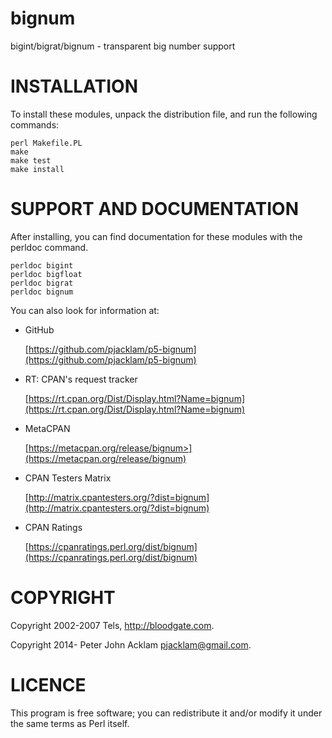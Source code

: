# bignum

bigint/bigrat/bignum - transparent big number support

# INSTALLATION

To install these modules, unpack the distribution file, and run the following
commands:

    perl Makefile.PL
    make
    make test
    make install

# SUPPORT AND DOCUMENTATION

After installing, you can find documentation for these modules with the
perldoc command.

    perldoc bigint
    perldoc bigfloat
    perldoc bigrat
    perldoc bignum

You can also look for information at:

- GitHub

    [https://github.com/pjacklam/p5-bignum](https://github.com/pjacklam/p5-bignum)

- RT: CPAN's request tracker

    [https://rt.cpan.org/Dist/Display.html?Name=bignum](https://rt.cpan.org/Dist/Display.html?Name=bignum)

- MetaCPAN

    [https://metacpan.org/release/bignum>](https://metacpan.org/release/bignum)

- CPAN Testers Matrix

    [http://matrix.cpantesters.org/?dist=bignum](http://matrix.cpantesters.org/?dist=bignum)

- CPAN Ratings

    [https://cpanratings.perl.org/dist/bignum](https://cpanratings.perl.org/dist/bignum)

# COPYRIGHT

Copyright 2002-2007 Tels, http://bloodgate.com.

Copyright 2014- Peter John Acklam pjacklam@gmail.com.

# LICENCE

This program is free software; you can redistribute it and/or modify it
under the same terms as Perl itself.
